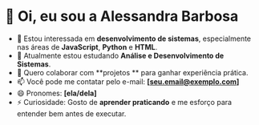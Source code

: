 # 👋 Oi, eu sou a Alessandra Barbosa

- 👀 Estou interessada em **desenvolvimento de sistemas**, especialmente nas áreas de **JavaScript**, **Python** e **HTML**.
- 🌱 Atualmente estou estudando **Análise e Desenvolvimento de Sistemas**.
- 💞️ Quero colaborar com **projetos ** para ganhar experiência prática.
- 📫 Você pode me contatar pelo e-mail: **[seu.email@exemplo.com]**
- 😄 Pronomes: **[ela/dela]**
- ⚡ Curiosidade: Gosto de **aprender praticando** e me esforço para entender bem antes de executar.


<!---
AlessandraBJsilva/AlessandraBJsilva is a ✨ special ✨ repository because its `README.md` (this file) appears on your GitHub profile.
You can click the Preview link to take a look at your changes.
--->
